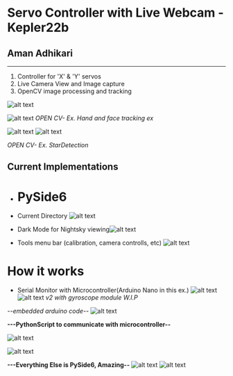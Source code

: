 # Servo Controller with Live Webcam -Kepler22b

## Aman Adhikari

-------------
<ol>
  <li>Controller for 'X' & 'Y' servos</li>
  <li>Live Camera View and Image capture</li>
  <li>OpenCV image processing and tracking</li>
</ol>

![alt text](/pantilt.gif)

![alt text](/skyFieldAPI/image.png)
*OPEN CV- Ex. Hand and face tracking ex*

![alt text](/image-9.png)
![alt text](image-10.png)

*OPEN CV- Ex. StarDetection*

## Current Implementations
* # PySide6


*  Current Directory ![alt text](image-2.png)
*  Dark Mode for Nightsky viewing![alt text](image-1.png)
* Tools menu bar (calibration, camera controlls, etc) ![alt text](image-3.png)

# How it works

* Serial Monitor with Microcontroller(Arduino Nano in this ex.)
![alt text](image-4.png)
![alt text](image-8.png) 
*v2 with gyroscope module W.I.P*



*--embedded arduino code--*
![alt text](image-5.png)


**---PythonScript to communicate with microcontroller--**

![alt text](image-7.png)



![alt text](image-6.png)


**---Everything Else is PySide6, Amazing--**
![alt text](image-11.png)
![alt text](image-12.png)

